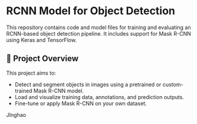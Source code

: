 # RCNN Model for Object Detection

This repository contains code and model files for training and evaluating an RCNN-based object detection pipeline. It includes support for Mask R-CNN using Keras and TensorFlow.

## 🧠 Project Overview

This project aims to:
- Detect and segment objects in images using a pretrained or custom-trained Mask R-CNN model.
- Load and visualize training data, annotations, and prediction outputs.
- Fine-tune or apply Mask R-CNN on your own dataset.

JInghao
